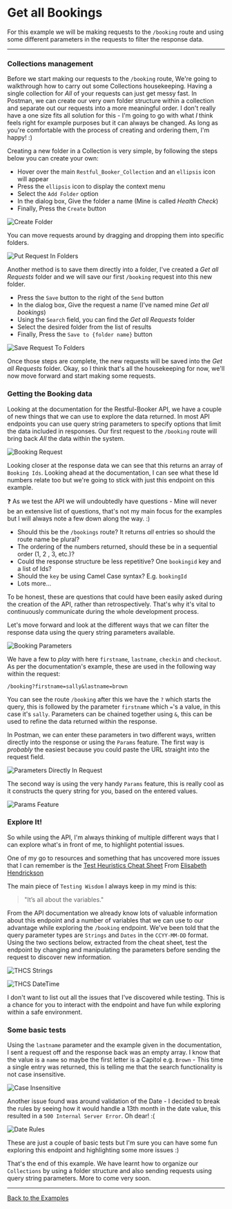 # Get all Bookings

For this example we will be making requests to the `/booking` route and using some different parameters in the requests to filter the response data.

---

### Collections management

Before we start making our requests to the `/booking` route, We're going to walkthrough how to carry out some Collections housekeeping. Having a single collection for _All_ of your requests can just get messy fast. In Postman, we can create our very own folder structure within a collection and separate out our requests into a more meaningful order. I don't really have a one size fits all solution for this - I'm going to go with what _I_ think feels right for example purposes but it can always be changed. As long as you're comfortable with the process of creating and ordering them, I'm happy! :)

Creating a new folder in a Collection is very simple, by following the steps below you can create your own:

- Hover over the main `Restful_Booker_Collection` and an `ellipsis` icon will appear
- Press the `ellipsis` icon to display the context menu
- Select the `Add Folder` option
- In the dialog box, Give the folder a name (Mine is called _Health Check_)
- Finally, Press the `Create` button

![Create Folder](https://github.com/DannyDainton/All-Things-Postman/blob/master/Public/gifs/03_getAllBookings/Create_Folder.gif)

You can move requests around by dragging and dropping them into specific folders.

![Put Request In Folders](https://github.com/DannyDainton/All-Things-Postman/blob/master/Public/gifs/03_getAllBookings/Put_Request_In_Folder.gif)

Another method is to save them directly into a folder, I've created a _Get all Requests_ folder and we will save our first `/booking` request into this new folder.

- Press the `Save` button to the right of the `Send` button
- In the dialog box, Give the request a name (I've named mine _Get all bookings_)
- Using the `Search` field, you can find the _Get all Requests_ folder
- Select the desired folder from the list of results
- Finally, Press the `Save to {folder name}` button

![Save Request To Folders](https://github.com/DannyDainton/All-Things-Postman/blob/master/Public/gifs/03_getAllBookings/Save_Request_To_Folder.gif)

Once those steps are complete, the new requests will be saved into the _Get all Requests_ folder. Okay, so I think that's all the housekeeping for now, we'll now move forward and start making some requests.

### Getting the Booking data

Looking at the documentation for the Restful-Booker API, we have a couple of new things that we can use to explore the data returned. In most API endpoints you can use query string parameters to specify options that limit the data included in responses. Our first request to the `/booking` route will bring back _All_ the data within the system.

![Booking Request](https://github.com/DannyDainton/All-Things-Postman/blob/master/Public/gifs/03_getAllBookings/Booking_Request.gif)

Looking closer at the response data we can see that this returns an array of `Booking Ids`. Looking ahead at the documentation, I can see what these Id numbers relate too but we're going to stick with just this endpoint on this example.

:question: As we test the API we will undoubtedly have questions - Mine will never be an extensive list of questions, that's not my main focus for the examples but I will always note a few down along the way. :)

- Should this be the `/bookings` route? It returns _all_ entries so should the route name be plural?
- The ordering of the numbers returned, should these be in a sequential order (1, 2 , 3, etc.)?
- Could the response structure be less repetitive? One `bookingid` key and a list of Ids?
- Should the `key` be using Camel Case syntax? E.g. `bookingId`
- Lots more...

To be honest, these are questions that could have been easily asked during the creation of the API, rather than retrospectively. That's why it's vital to continuously communicate during the whole development process.

Let's move forward and look at the different ways that we can filter the response data using the query string parameters available.

![Booking Parameters](https://github.com/DannyDainton/All-Things-Postman/blob/master/Public/images/03_getAllBookings/Booking_Parameters.PNG)  

We have a few to _play_ with here `firstname`, `lastname`, `checkin` and `checkout`. As per the documentation's example, these are used in the following way within the request:

`/booking?firstname=sally&lastname=brown`

You can see the route `/booking` after this we have the `?` which starts the query, this is followed by the parameter `firstname` which `=`'s a value, in this case it's `sally`. Parameters can be chained together using `&`, this can be used to refine the data returned within the response.

In Postman, we can enter these parameters in two different ways, written directly into the response or using the `Params` feature. The first way is _probably_ the easiest because you could paste the URL straight into the request field.

![Parameters Directly In Request](https://github.com/DannyDainton/All-Things-Postman/blob/master/Public/images/03_getAllBookings/Parameters_Directly_In_Request.PNG)

The second way is using the very handy `Params` feature, this is really cool as it constructs the query string for you, based on the entered values.

![Params Feature](https://github.com/DannyDainton/All-Things-Postman/blob/master/Public/gifs/03_getAllBookings/Params_Feature.gif)

### Explore It!

So while using the API, I'm always thinking of multiple different ways that I can explore what's in front of me, to highlight potential issues.

One of my go to resources and something that has uncovered more issues that I can remember is the [Test Heuristics Cheat Sheet](http://testobsessed.com/wp-content/uploads/2011/04/testheuristicscheatsheetv1.pdf) From [Elisabeth Hendrickson](https://twitter.com/testobsessed)

The main piece of `Testing Wisdom` I always keep in my mind is this:

 > "It’s all about the variables."

From the API documentation we already know lots of valuable information about this endpoint and a number of variables that we can use to our advantage while exploring the `/booking` endpoint. We've been told that the query parameter types are `Strings` and `Dates` in the `CCYY-MM-DD` format. Using the two sections below, extracted from the cheat sheet, test the endpoint by changing and manipulating the parameters before sending the request to discover new information.  

![THCS Strings](https://github.com/DannyDainton/All-Things-Postman/blob/master/Public/images/03_getAllBookings/THCS_Strings.PNG)

![THCS DateTime](https://github.com/DannyDainton/All-Things-Postman/blob/master/Public/images/03_getAllBookings/THCS_DateTime.PNG)

I don't want to list out all the issues that I've discovered while testing. This is a chance for you to interact with the endpoint and have fun while exploring within a safe environment.

### Some basic tests

Using the `lastname` parameter and the example given in the documentation, I sent a request off and the response back was an empty array. I know that the value is a `name` so maybe the first letter is a Capitol e.g. `Brown` - This time a single entry was returned, this is telling me that the search functionality is not case insensitive.

![Case Insensitive](https://github.com/DannyDainton/All-Things-Postman/blob/master/Public/gifs/03_getAllBookings/Case_Insensitive.gif)

Another issue found was around validation of the Date - I decided to break the rules by seeing how it would handle a 13th month in the date value, this resulted in a `500 Internal Server Error`. Oh dear! :(

![Date Rules](https://github.com/DannyDainton/All-Things-Postman/blob/master/Public/gifs/03_getAllBookings/Date_Rules.gif)

These are just a couple of basic tests but I'm sure you can have some fun exploring this endpoint and highlighting some more issues :)

That's the end of this example. We have learnt how to organize our `Collections` by using a folder structure and also sending requests using query string parameters. More to come very soon.

---
[Back to the Examples](https://github.com/DannyDainton/All-Things-Postman#example-guides)
